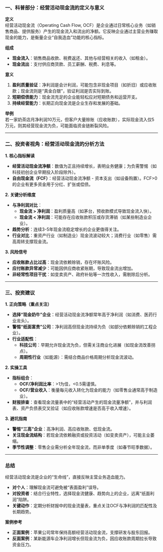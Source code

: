 ### **一、科普部分：经营活动现金流的定义与意义**  
**定义**  
经营活动现金流（Operating Cash Flow, OCF）是企业通过日常核心业务（如销售商品、提供服务）产生的现金流入和流出的净额。它反映企业通过主营业务赚取现金的能力，是衡量企业“自我造血”功能的核心指标。

**组成**  
- **现金流入**：销售商品收款、税费返还、其他与经营相关的收入（如租金）。  
- **现金流出**：支付供应商货款、员工薪酬、税费、利息等。  

**意义**  
1. **盈利质量验证**：净利润是会计利润，可能包含非现金项目（如折旧）或应收账款；现金流则是“真金白银”，验证利润是否实际到账。  
2. **短期偿债能力**：现金流充足的企业能轻松应对短期债务和运营开支。  
3. **持续经营能力**：长期正向现金流是企业生存和发展的基础。  

**举例**  
若一家奶茶店月净利润10万元，但客户大量赊账（应收账款），实际现金流入仅5万元，则其经营现金流为负，可能面临资金链断裂风险。

---

### **二、投资者视角：经营活动现金流的分析方法**  
**1. 核心指标解读**  
- **经营活动现金流净额**：数值为正且持续增长，表明业务健康；为负需警惕（如科技初创企业早期投入阶段除外）。  
- **自由现金流（FCF）**：经营活动现金流净额 - 资本支出（如设备购置）。FCF>0的企业有更多资金用于分红、扩张或偿债。  

**2. 关键分析维度**  
- **与净利润对比**：  
  - **现金流 > 净利润**：盈利质量高（如茅台，预收款模式导致现金流入快）。  
  - **现金流 < 净利润**：可能存在应收账款积压或存货滞销（如某些制造业企业）。  
- **趋势分析**：连续3-5年现金流稳定增长的企业更值得关注。  
- **行业对比**：重资产行业（如制造业）现金流波动较大；消费行业（如零售）需高周转支撑现金流。  

**3. 风险信号**  
- **应收账款占比过高**：现金流依赖赊销，存在坏账风险。  
- **应付账款异常减少**：可能因供应商收紧账期，导致现金流出增加。  
- **非经常性项目干扰**：如变卖资产、政府补贴等一次性收入，需剔除后分析。  

---

### **三、投资建议**  
**1. 正向策略（重点关注）**  
- **选择“现金奶牛”企业**：经营活动现金流净额常年高于净利润（如消费、医药行业龙头）。  
- **警惕“纸面富贵”公司**：净利润高但现金流持续为负（如部分依赖赊销的工程企业）。  
- **行业适配性**：  
  - **科技公司**：早期允许现金流为负，但需关注商业化进展（如现金流改善拐点）。  
  - **周期性行业**（如能源）：需结合商品价格周期分析现金流波动。  

**2. 实操工具**  
- **指标组合**：  
  - **OCF/净利润比率**：>1为佳，<0.5需谨慎。  
  - **OCF/营业收入**：衡量每元收入转化为现金的能力（如零售业通常高于制造业）。  
- **财报排查**：查看现金流量表中的“经营活动产生的现金流量净额”，并与利润表、资产负债表交叉验证（如应收账款增速是否高于收入增速）。  

**3. 避坑指南**  
- **警惕“三高”企业**：高净利润、高应收账款、低现金流。  
- **关注现金流结构**：若现金流依赖融资或投资活动（如变卖资产），可能主业萎缩。  
- **季节性调整**：零售企业需分析全年现金流，而非单季度（如春节旺季数据）。  

---

### **总结**  
经营活动现金流是企业的“生命线”，直接反映主营业务造血能力。  
- **对个人**：理解现金流可避免被“表面盈利”误导。  
- **对投资者**：结合行业特性，选择现金流健康、趋势向上的企业，远离“纸面利润”陷阱。  
- **关键动作**：定期分析财报中的现金流量表，重点关注OCF与净利润的匹配性及长期趋势。  

**案例参考**  
- **正面案例**：苹果公司常年保持高额经营活动现金流，支撑研发与股东回报。  
- **反面案例**：某新能源车企净利润增长但现金流为负，因应收账款周期拉长导致资金压力。